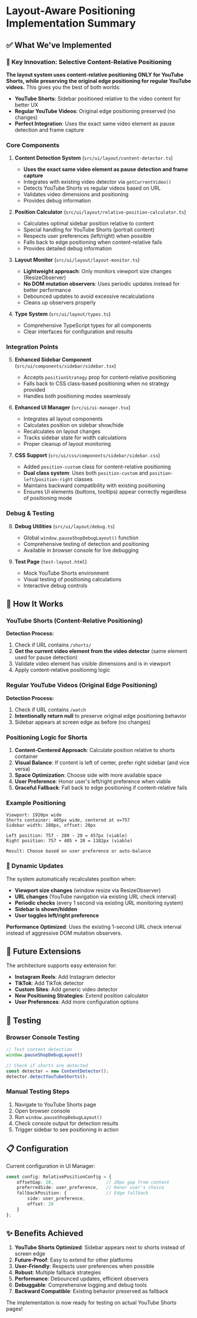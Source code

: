 # Layout-Aware Positioning Implementation Summary

## ✅ What We've Implemented

### 🎯 Key Innovation: Selective Content-Relative Positioning

**The layout system uses content-relative positioning ONLY for YouTube Shorts, while preserving the original edge positioning for regular YouTube videos.** This gives you the best of both worlds:

- **YouTube Shorts**: Sidebar positioned relative to the video content for better UX
- **Regular YouTube Videos**: Original edge positioning preserved (no changes)
- **Perfect Integration**: Uses the exact same video element as pause detection and frame capture

### Core Components

1. **Content Detection System** (`src/ui/layout/content-detector.ts`)
   - **Uses the exact same video element as pause detection and frame capture**
   - Integrates with existing video detector via `getCurrentVideo()`
   - Detects YouTube Shorts vs regular videos based on URL
   - Validates video dimensions and positioning
   - Provides debug information

2. **Position Calculator** (`src/ui/layout/relative-position-calculator.ts`)
   - Calculates optimal sidebar position relative to content
   - Special handling for YouTube Shorts (portrait content)
   - Respects user preferences (left/right) when possible
   - Falls back to edge positioning when content-relative fails
   - Provides detailed debug information

3. **Layout Monitor** (`src/ui/layout/layout-monitor.ts`)
   - **Lightweight approach**: Only monitors viewport size changes (ResizeObserver)
   - **No DOM mutation observers**: Uses periodic updates instead for better performance
   - Debounced updates to avoid excessive recalculations
   - Cleans up observers properly

4. **Type System** (`src/ui/layout/types.ts`)
   - Comprehensive TypeScript types for all components
   - Clear interfaces for configuration and results

### Integration Points

5. **Enhanced Sidebar Component** (`src/ui/components/sidebar/sidebar.tsx`)
   - Accepts `positionStrategy` prop for content-relative positioning
   - Falls back to CSS class-based positioning when no strategy provided
   - Handles both positioning modes seamlessly

6. **Enhanced UI Manager** (`src/ui/ui-manager.tsx`)
   - Integrates all layout components
   - Calculates position on sidebar show/hide
   - Recalculates on layout changes
   - Tracks sidebar state for width calculations
   - Proper cleanup of layout monitoring

7. **CSS Support** (`src/ui/css/components/sidebar/sidebar.css`)
   - Added `position-custom` class for content-relative positioning
   - **Dual class system**: Uses both `position-custom` and `position-left`/`position-right` classes
   - Maintains backward compatibility with existing positioning
   - Ensures UI elements (buttons, tooltips) appear correctly regardless of positioning mode

### Debug & Testing

8. **Debug Utilities** (`src/ui/layout/debug.ts`)
   - Global `window.pauseShopDebugLayout()` function
   - Comprehensive testing of detection and positioning
   - Available in browser console for live debugging

9. **Test Page** (`test-layout.html`)
   - Mock YouTube Shorts environment
   - Visual testing of positioning calculations
   - Interactive debug controls

## 🎯 How It Works

### YouTube Shorts (Content-Relative Positioning)
**Detection Process:**
1. Check if URL contains `/shorts/`
2. **Get the current video element from the video detector** (same element used for pause detection)
3. Validate video element has visible dimensions and is in viewport
4. Apply content-relative positioning logic

### Regular YouTube Videos (Original Edge Positioning)
**Detection Process:**
1. Check if URL contains `/watch`
2. **Intentionally return null** to preserve original edge positioning behavior
3. Sidebar appears at screen edge as before (no changes)

### Positioning Logic for Shorts
1. **Content-Centered Approach**: Calculate position relative to shorts container
2. **Visual Balance**: If content is left of center, prefer right sidebar (and vice versa)
3. **Space Optimization**: Choose side with more available space
4. **User Preference**: Honor user's left/right preference when viable
5. **Graceful Fallback**: Fall back to edge positioning if content-relative fails

### Example Positioning
```
Viewport: 1920px wide
Shorts container: 405px wide, centered at x=757
Sidebar width: 280px, offset: 20px

Left position: 757 - 280 - 20 = 457px (viable)
Right position: 757 + 405 + 20 = 1182px (viable)

Result: Choose based on user preference or auto-balance
```

### 🔄 Dynamic Updates

The system automatically recalculates position when:
- **Viewport size changes** (window resize via ResizeObserver)
- **URL changes** (YouTube navigation via existing URL check interval)
- **Periodic checks** (every 1 second via existing URL monitoring system)
- **Sidebar is shown/hidden**
- **User toggles left/right preference**

**Performance Optimized**: Uses the existing 1-second URL check interval instead of aggressive DOM mutation observers.

## 🚀 Future Extensions

The architecture supports easy extension for:
- **Instagram Reels**: Add Instagram detector
- **TikTok**: Add TikTok detector  
- **Custom Sites**: Add generic video detector
- **New Positioning Strategies**: Extend position calculator
- **User Preferences**: Add more configuration options

## 🧪 Testing

### Browser Console Testing
```javascript
// Test content detection
window.pauseShopDebugLayout()

// Check if shorts are detected
const detector = new ContentDetector();
detector.detectYouTubeShorts();
```

### Manual Testing Steps
1. Navigate to YouTube Shorts page
2. Open browser console
3. Run `window.pauseShopDebugLayout()`
4. Check console output for detection results
5. Trigger sidebar to see positioning in action

## 📋 Configuration

Current configuration in UI Manager:
```typescript
const config: RelativePositionConfig = {
    offsetGap: 20,                    // 20px gap from content
    preferredSide: user_preference,   // Honor user's choice
    fallbackPosition: {               // Edge fallback
        side: user_preference, 
        offset: 20 
    }
};
```

## ✨ Benefits Achieved

1. **YouTube Shorts Optimized**: Sidebar appears next to shorts instead of screen edge
2. **Future-Proof**: Easy to extend for other platforms
3. **User-Friendly**: Respects user preferences when possible
4. **Robust**: Multiple fallback strategies
5. **Performance**: Debounced updates, efficient observers
6. **Debuggable**: Comprehensive logging and debug tools
7. **Backward Compatible**: Existing behavior preserved as fallback

The implementation is now ready for testing on actual YouTube Shorts pages!